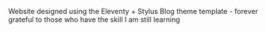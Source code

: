 Website designed using the Eleventy + Stylus Blog theme template - forever grateful to those who have the skill I am still learning 
